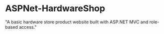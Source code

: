 # ASPNet-HardwareShop
"A basic hardware store product website built with ASP.NET MVC and role-based access."
